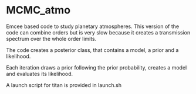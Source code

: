 # MCMC_atmo
Emcee based code to study planetary atmospheres. This version of the code can combine orders but is very slow because it creates a transmission spectrum over the whole order limits.

The code creates a posterior class, that contains a model, a prior and a likelihood.

Each iteration draws a prior following the prior probability, creates a model and evaluates its likelihood.

A launch script for titan is provided in launch.sh
